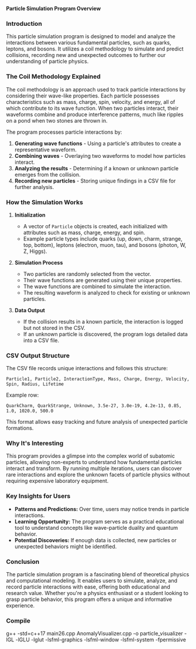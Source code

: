 **Particle Simulation Program Overview**

### Introduction
This particle simulation program is designed to model and analyze the interactions between various fundamental particles, such as quarks, leptons, and bosons. It utilizes a coil methodology to simulate and predict collisions, recording new and unexpected outcomes to further our understanding of particle physics.

### The Coil Methodology Explained
The coil methodology is an approach used to track particle interactions by considering their wave-like properties. Each particle possesses characteristics such as mass, charge, spin, velocity, and energy, all of which contribute to its wave function. When two particles interact, their waveforms combine and produce interference patterns, much like ripples on a pond when two stones are thrown in.

The program processes particle interactions by:
1. **Generating wave functions** - Using a particle's attributes to create a representative waveform.
2. **Combining waves** - Overlaying two waveforms to model how particles interact.
3. **Analyzing the results** - Determining if a known or unknown particle emerges from the collision.
4. **Recording new particles** - Storing unique findings in a CSV file for further analysis.

### How the Simulation Works
1. **Initialization**
   - A vector of `Particle` objects is created, each initialized with attributes such as mass, charge, energy, and spin.
   - Example particle types include quarks (up, down, charm, strange, top, bottom), leptons (electron, muon, tau), and bosons (photon, W, Z, Higgs).

2. **Simulation Process**
   - Two particles are randomly selected from the vector.
   - Their wave functions are generated using their unique properties.
   - The wave functions are combined to simulate the interaction.
   - The resulting waveform is analyzed to check for existing or unknown particles.

3. **Data Output**
   - If the collision results in a known particle, the interaction is logged but not stored in the CSV.
   - If an unknown particle is discovered, the program logs detailed data into a CSV file.

### CSV Output Structure
The CSV file records unique interactions and follows this structure:
```
Particle1, Particle2, InteractionType, Mass, Charge, Energy, Velocity, Spin, Radius, Lifetime
```
Example row:
```
QuarkCharm, QuarkStrange, Unknown, 3.5e-27, 3.0e-19, 4.2e-13, 0.85, 1.0, 1020.0, 500.0
```
This format allows easy tracking and future analysis of unexpected particle formations.

### Why It's Interesting
This program provides a glimpse into the complex world of subatomic particles, allowing non-experts to understand how fundamental particles interact and transform. By running multiple iterations, users can discover rare interactions and explore the unknown facets of particle physics without requiring expensive laboratory equipment.

### Key Insights for Users
- **Patterns and Predictions:** Over time, users may notice trends in particle interactions.
- **Learning Opportunity:** The program serves as a practical educational tool to understand concepts like wave-particle duality and quantum behavior.
- **Potential Discoveries:** If enough data is collected, new particles or unexpected behaviors might be identified.

### Conclusion
The particle simulation program is a fascinating blend of theoretical physics and computational modeling. It enables users to simulate, analyze, and record particle interactions with ease, offering both educational and research value. Whether you're a physics enthusiast or a student looking to grasp particle behavior, this program offers a unique and informative experience.

### Compile

g++ -std=c++17 main26.cpp AnomalyVisualizer.cpp -o particle_visualizer -lGL -lGLU -lglut -lsfml-graphics -lsfml-window -lsfml-system -fpermissive